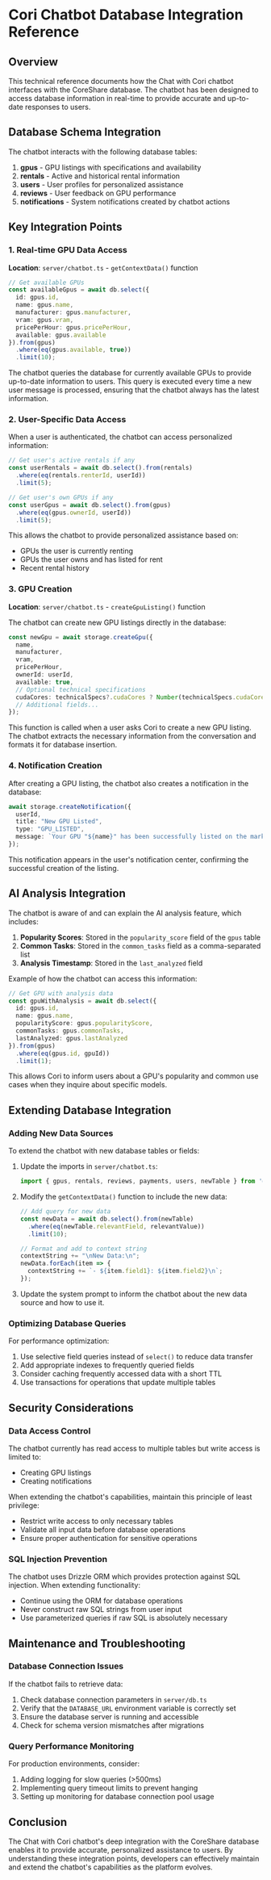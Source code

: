 # Cori Chatbot Database Integration Reference

## Overview

This technical reference documents how the Chat with Cori chatbot interfaces with the CoreShare database. The chatbot has been designed to access database information in real-time to provide accurate and up-to-date responses to users.

## Database Schema Integration

The chatbot interacts with the following database tables:

1. **gpus** - GPU listings with specifications and availability
2. **rentals** - Active and historical rental information
3. **users** - User profiles for personalized assistance
4. **reviews** - User feedback on GPU performance
5. **notifications** - System notifications created by chatbot actions

## Key Integration Points

### 1. Real-time GPU Data Access

**Location**: `server/chatbot.ts` - `getContextData()` function

```typescript
// Get available GPUs
const availableGpus = await db.select({
  id: gpus.id,
  name: gpus.name,
  manufacturer: gpus.manufacturer,
  vram: gpus.vram,
  pricePerHour: gpus.pricePerHour,
  available: gpus.available
}).from(gpus)
  .where(eq(gpus.available, true))
  .limit(10);
```

The chatbot queries the database for currently available GPUs to provide up-to-date information to users. This query is executed every time a new user message is processed, ensuring that the chatbot always has the latest information.

### 2. User-Specific Data Access

When a user is authenticated, the chatbot can access personalized information:

```typescript
// Get user's active rentals if any
const userRentals = await db.select().from(rentals)
  .where(eq(rentals.renterId, userId))
  .limit(5);

// Get user's own GPUs if any
const userGpus = await db.select().from(gpus)
  .where(eq(gpus.ownerId, userId))
  .limit(5);
```

This allows the chatbot to provide personalized assistance based on:
- GPUs the user is currently renting
- GPUs the user owns and has listed for rent
- Recent rental history

### 3. GPU Creation

**Location**: `server/chatbot.ts` - `createGpuListing()` function

The chatbot can create new GPU listings directly in the database:

```typescript
const newGpu = await storage.createGpu({
  name,
  manufacturer,
  vram,
  pricePerHour,
  ownerId: userId,
  available: true,
  // Optional technical specifications
  cudaCores: technicalSpecs?.cudaCores ? Number(technicalSpecs.cudaCores) : undefined,
  // Additional fields...
});
```

This function is called when a user asks Cori to create a new GPU listing. The chatbot extracts the necessary information from the conversation and formats it for database insertion.

### 4. Notification Creation

After creating a GPU listing, the chatbot also creates a notification in the database:

```typescript
await storage.createNotification({
  userId,
  title: "New GPU Listed",
  type: "GPU_LISTED",
  message: `Your GPU "${name}" has been successfully listed on the marketplace.`
});
```

This notification appears in the user's notification center, confirming the successful creation of the listing.

## AI Analysis Integration

The chatbot is aware of and can explain the AI analysis feature, which includes:

1. **Popularity Scores**: Stored in the `popularity_score` field of the `gpus` table
2. **Common Tasks**: Stored in the `common_tasks` field as a comma-separated list
3. **Analysis Timestamp**: Stored in the `last_analyzed` field

Example of how the chatbot can access this information:

```typescript
// Get GPU with analysis data
const gpuWithAnalysis = await db.select({
  id: gpus.id,
  name: gpus.name,
  popularityScore: gpus.popularityScore,
  commonTasks: gpus.commonTasks,
  lastAnalyzed: gpus.lastAnalyzed
}).from(gpus)
  .where(eq(gpus.id, gpuId))
  .limit(1);
```

This allows Cori to inform users about a GPU's popularity and common use cases when they inquire about specific models.

## Extending Database Integration

### Adding New Data Sources

To extend the chatbot with new database tables or fields:

1. Update the imports in `server/chatbot.ts`:
   ```typescript
   import { gpus, rentals, reviews, payments, users, newTable } from '@shared/schema';
   ```

2. Modify the `getContextData()` function to include the new data:
   ```typescript
   // Add query for new data
   const newData = await db.select().from(newTable)
     .where(eq(newTable.relevantField, relevantValue))
     .limit(10);
   
   // Format and add to context string
   contextString += "\nNew Data:\n";
   newData.forEach(item => {
     contextString += `- ${item.field1}: ${item.field2}\n`;
   });
   ```

3. Update the system prompt to inform the chatbot about the new data source and how to use it.

### Optimizing Database Queries

For performance optimization:

1. Use selective field queries instead of `select()` to reduce data transfer
2. Add appropriate indexes to frequently queried fields
3. Consider caching frequently accessed data with a short TTL
4. Use transactions for operations that update multiple tables

## Security Considerations

### Data Access Control

The chatbot currently has read access to multiple tables but write access is limited to:
- Creating GPU listings
- Creating notifications

When extending the chatbot's capabilities, maintain this principle of least privilege:
- Restrict write access to only necessary tables
- Validate all input data before database operations
- Ensure proper authentication for sensitive operations

### SQL Injection Prevention

The chatbot uses Drizzle ORM which provides protection against SQL injection. When extending functionality:
- Continue using the ORM for database operations
- Never construct raw SQL strings from user input
- Use parameterized queries if raw SQL is absolutely necessary

## Maintenance and Troubleshooting

### Database Connection Issues

If the chatbot fails to retrieve data:

1. Check database connection parameters in `server/db.ts`
2. Verify that the `DATABASE_URL` environment variable is correctly set
3. Ensure the database server is running and accessible
4. Check for schema version mismatches after migrations

### Query Performance Monitoring

For production environments, consider:

1. Adding logging for slow queries (>500ms)
2. Implementing query timeout limits to prevent hanging
3. Setting up monitoring for database connection pool usage

## Conclusion

The Chat with Cori chatbot's deep integration with the CoreShare database enables it to provide accurate, personalized assistance to users. By understanding these integration points, developers can effectively maintain and extend the chatbot's capabilities as the platform evolves.